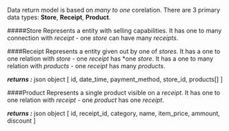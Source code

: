 ﻿Data return model is based on *many to one* corelation.
There are 3 primary data types: **Store**, **Receipt**, **Product**.

#####Store
Represents a entity with selling capabilities. It has one to many connection with *receipt* - one *store* can have many *receipts*.

####Receipt
Represents a entity given out by one of *stores*. It has a one to one relation with *store* - one *receipt* has *one *store*.
It has a one to many relation with *products* - one *receipt* has many *products*.

***returns :*** json object
[
	id,
	date_time,
	payment_method,
	store_id,
	products[]
]

####Product
Represents a single product visible on a *receipt*. It has one to one relation with *receipt* - one *product* has one *receipt*.

***returns :*** json object
[
	id,
	receipt_id,
	category,
	name,
	item_price,
	ammount,
	discount
]